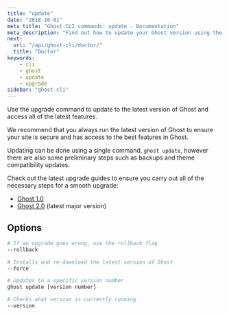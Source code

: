 ```yaml
---
title: "update"
date: "2018-10-01"
meta_title: "Ghost-CLI commands: update - Documentation"
meta_description: "Find out how to update your Ghost version using the CLI tool. Read more in the official Ghost documentation."
next:
  url: "/api/ghost-cli/doctor/"
  title: "Doctor"
keywords:
    - cli
    - ghost
    - update
    - upgrade
sidebar: "ghost-cli"
---
```


Use the upgrade command to update to the latest version of Ghost and access all of the latest features. 

We recommend that you always run the latest version of Ghost to ensure your site is secure and has access to the best features in Ghost. 

Updating can be done using a single command, `ghost update`, however there are also some preliminary steps such as backups and theme compatibility updates. 

Check out the latest upgrade guides to ensure you carry out all of the necessary steps for a smooth upgrade: 

* [Ghost 1.0](/faq/upgrade-to-ghost-2-0/)
* [Ghost 2.0](/faq/upgrade-to-ghost-1-0/) (latest major version)


## Options

```bash
# If an upgrade goes wrong, use the rollback flag
--rollback

# Installs and re-download the latest version of Ghost
--force

# Updates to a specific version number
ghost update [version number]

# Checks what version is currently running
--version
```
